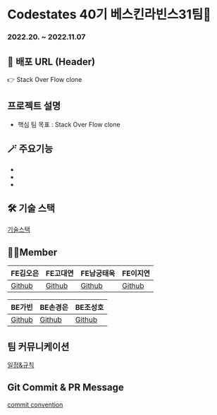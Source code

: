 # Codestates 40기 베스킨라빈스31팀🍨

### 2022.20. ~ 2022.11.07

## 📌 배포 URL (Header)

👉 Stack Over Flow clone

## 프로젝트 설명

- 핵심 팀 목표 : Stack Over Flow clone

## 🪄 주요기능

- 
- 
- 

## 🛠 기술 스택

[기술스택](https://github.com/codestates-seb/seb40_pre_031/wiki/%EA%B8%B0%EC%88%A0%EC%8A%A4%ED%83%9D)

## 🧑‍💻Member
| FE김오은 | FE고대연 | FE남궁태욱 | FE이지연 |
| --- | --- | --- | --- |
| [Github](https://github.com/dorrion) | [Github](https://github.com/kkdy21?tab=overview&from=2022-10-01&to=2022-10-25) | [Github](https://github.com/waymokorea) | [Github](https://github.com/GitHubJIYEON) | 

| BE가빈 | BE손경은 | BE조성호 |
| --- | --- | --- |
| [Github](https://github.com/Bhinney) | [Github](https://github.com/kexxxon) | [Github](https://github.com/toneofrain) |

## 팀 커뮤니케이션

[일정&규칙](https://github.com/codestates-seb/seb40_pre_031/wiki/%ED%8C%80-%EA%B7%9C%EC%B9%99)

## Git Commit & PR Message

[commit convention](https://github.com/codestates-seb/seb40_pre_031/edit/main/README.md)
